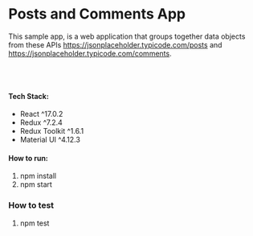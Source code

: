 # Posts and Comments App

This sample app, is a web application that  groups together data objects from these APIs https://jsonplaceholder.typicode.com/posts and https://jsonplaceholder.typicode.com/comments.

<br >
<br >

#### Tech Stack:

<ul>
    <li>React ^17.0.2</li>
    <li>Redux ^7.2.4</li>
    <li>Redux Toolkit ^1.6.1</li>
    <li>Material UI ^4.12.3</li>
</ul>
 
#### How to run:
1. npm install
2. npm start

### How to test
1. npm test
